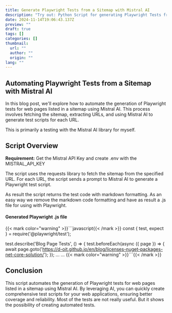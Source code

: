 ```yaml
---
title: Generate Playwright Tests from a Sitemap with Mistral AI
description: "Try out: Python Script for generating Playwright Tests from a Sitemap with Mistral AI"
date: 2024-11-14T19:06:43.137Z
preview: ""
draft: true
tags: []
categories: []
thumbnail:
  url: ""
  author: ""
  origin: ""
lang: ""
---
```


## Automating Playwright Tests from a Sitemap with Mistral AI

In this blog post, we'll explore how to automate the generation of Playwright tests for web pages listed in a sitemap using Mistral AI. This process involves fetching the sitemap, extracting URLs, and using Mistral AI to generate test scripts for each URL.

This is primarily a testing with the Mistral AI library for myself.

## Script Overview

**Requirement:** Get the Mistral API Key and create .env with the MISTRAL_API_KEY

The script uses the requests library to fetch the sitemap from the specified URL.
For each URL, the script sends a prompt to Mistral AI to generate a Playwright test script.

As result the script returns the test code with markdown formatting. As an easy way we remove the markdown code formatting and have as result a .js file for using with Playwright.

#### Generated Playwright .js file

{{< mark color="warning" >}}\```javascript{{< /mark >}}
const { test, expect } = require('@playwright/test');

test.describe('Blog Page Tests', () => {
  test.beforeEach(async ({ page }) => {
    await page.goto('https://d-oit.github.io/en/blog/licenses-nuget-packages-net-core-solution/');
  });
...
...
{{< mark color="warning" >}}\```{{< /mark >}}

## Conclusion

This script automates the generation of Playwright tests for web pages listed in a sitemap using Mistral AI. By leveraging AI, you can quickly create comprehensive test scripts for your web applications, ensuring better coverage and reliability.
Most of the tests are not really useful. But it shows the possibility of creating automated tests.
